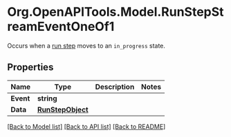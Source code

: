 # Org.OpenAPITools.Model.RunStepStreamEventOneOf1
Occurs when a [run step](/docs/api-reference/runs/step-object) moves to an `in_progress` state.

## Properties

Name | Type | Description | Notes
------------ | ------------- | ------------- | -------------
**Event** | **string** |  | 
**Data** | [**RunStepObject**](RunStepObject.md) |  | 

[[Back to Model list]](../README.md#documentation-for-models) [[Back to API list]](../README.md#documentation-for-api-endpoints) [[Back to README]](../README.md)

